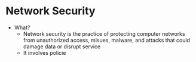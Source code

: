 # Network Security
- What?
	- Network security is the practice of protecting computer networks from unauthorized access, misues, malware, and attacks that could damage data or disrupt service
	- It involves policie